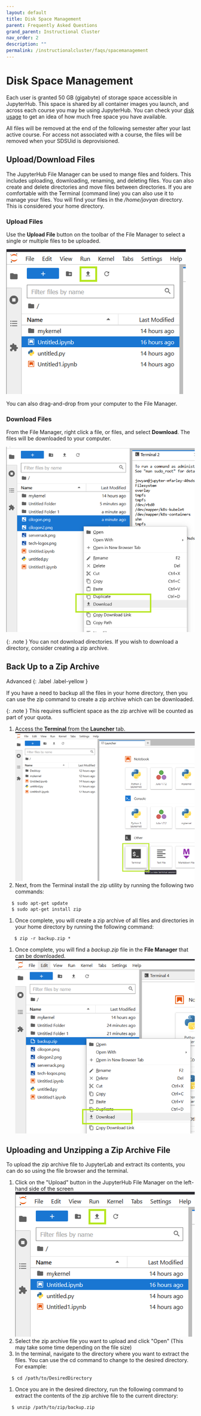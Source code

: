 ```yaml
---
layout: default
title: Disk Space Management
parent: Frequently Asked Questions
grand_parent: Instructional Cluster
nav_order: 2
description: ""
permalink: /instructionalcluster/faqs/spacemanagement
---
```


# Disk Space Management

Each user is granted 50 GB (gigabyte) of storage space accessible in JupyterHub. This space is shared by all container images you launch, and across each course you may be using JupyterHub. You can check your [disk usage](/instructionalcluster/faqs/diskquota) to get an idea of how much free space you have available.

All files will be removed at the end of the following semester after your last active course. For access not associated with a course, the files will be removed when your SDSUid is deprovisioned.

## Upload/Download Files

The JupyterHub File Manager can be used to mange files and folders. This includes uploading, downloading, renaming, and deleting files. You can also create and delete directories and move files between directories. If you are comfortable with the Terminal (command line) you can also use it to manage your files. You will find your files in the */home/jovyan* directory. This is considered your home directory.

### Upload Files

Use the **Upload File** button on the toolbar of the File Manager to select a single or multiple files to be uploaded.

![Upload File](/images/instructionalcluster/faq-space3.png)

You can also drag-and-drop from your computer to the File Manager.

### Download Files

From the File Manager, right click a file, or files, and select **Download**. The files will be downloaded to your computer. 

![Download Files](/images/instructionalcluster/faq-space4.png)

{: .note }
You can not download directories. If you wish to download a directory, consider creating a zip archive.

## Back Up to a Zip Archive

Advanced
{: .label .label-yellow }

If you have a need to backup all the files in your home directory, then you can use the zip command to create a zip archive which can be downloaded.

{: .note }
This requires sufficient space as the zip archive will be counted as part of your quota.

1. Access the **Terminal** from the **Launcher** tab.
![Terminal Launcher](/images/instructionalcluster/faq-space1.png)
1. Next, from the Terminal install the zip utility by running the following two commands:
```
  $ sudo apt-get update
  $ sudo apt-get install zip
```
1. Once complete, you will create a zip archive of all files and directories in your home directory by running the following command:
```
   $ zip -r backup.zip *
```
1. Once complete, you will find a *backup.zip* file in the **File Manager** that can be downloaded.
![File Manager Download](/images/instructionalcluster/faq-space5.png)

## Uploading and Unzipping a Zip Archive File

To upload the zip archive file to JupyterLab and extract its contents, you can do so using the file browser and the terminal.

1. Click on the "Upload" button in the JupyterHub File Manager on the left-hand side of the screen
![Upload File](/images/instructionalcluster/faq-space3.png)
1. Select the zip archive file you want to upload and click "Open" (This may take some time depending on the file size)
1. In the terminal, navigate to the directory where you want to extract the files. You can use the cd command to change to the desired directory. For example: 
```
  $ cd /path/to/DesiredDirectory
```
1. Once you are in the desired directory, run the following command to extract the contents of the zip archive file to the current directory: 
```
  $ unzip /path/to/zip/backup.zip
```